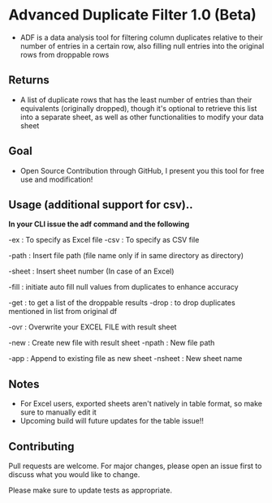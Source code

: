 
# Advanced Duplicate Filter 1.0 (Beta)

- ADF is a data analysis tool for filtering column duplicates relative to their number of entries in a certain row, also filling null
entries into the original rows from droppable rows


## Returns ##

- A list of duplicate rows that has the least number of entries than their equivalents (originally dropped), though it's
optional to retrieve this list into a separate sheet, as well as other functionalities to modify your data sheet

## Goal ##

- Open Source Contribution through GitHub, I present you this tool for free use and modification!

## Usage (additional support for csv).. ##

**In your CLI issue the adf command and the following**

-ex : To specify as Excel file
-csv : To specify as CSV file

-path : Insert file path (file name only if in same directory as directory)

-sheet : Insert sheet number (In case of an Excel)

-fill : initiate auto fill null values from duplicates to enhance accuracy

-get : to get a list of the droppable results
-drop : to drop duplicates mentioned in list from original df

-ovr : Overwrite your EXCEL FILE with result sheet

-new : Create new file with result sheet
-npath : New file path

-app : Append to existing file as new sheet
-nsheet : New sheet name

## Notes ##

- For Excel users, exported sheets aren't natively in table format, so make sure to manually edit it
- Upcoming build will future updates for the table issue!!

## Contributing ##

Pull requests are welcome. For major changes, please open an issue first
to discuss what you would like to change.

Please make sure to update tests as appropriate.
